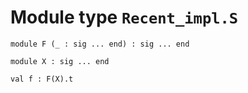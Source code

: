 
# Module type `Recent_impl.S`

```
module F (_ : sig ... end) : sig ... end
```
```
module X : sig ... end
```
```
val f : F(X).t
```
